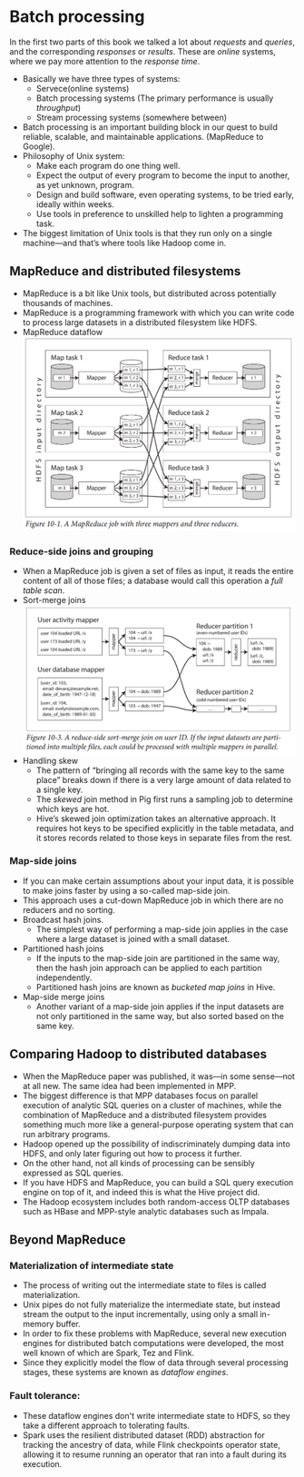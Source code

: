 # Batch processing

In the first two parts of this book we talked a lot about *requests* and *queries*, and the corresponding *responses* 
or *results*. These are *online* systems, where we pay more attention to the *response time*.

- Basically we have three types of systems:
   - Servece(online systems)
   - Batch processing systems (The primary performance is usually *throughput*)
   - Stream processing systems (somewhere between)
- Batch processing is an important building block in our quest to build reliable, scalable, and maintainable applications. (MapReduce to Google).
- Philosophy of Unix system:
   - Make each program do one thing well.
   - Expect the output of every program to become the input to another, as yet unknown, program.
   - Design and build software, even operating systems, to be tried early, ideally within weeks.
   - Use tools in preference to unskilled help to lighten a programming task.
- The biggest limitation of Unix tools is that they run only on a single machine—and that’s where tools like Hadoop come in.

## MapReduce and distributed filesystems
- MapReduce is a bit like Unix tools, but distributed across potentially thousands of machines.
- MapReduce is a programming framework with which you can write code to process large datasets in a distributed filesystem like HDFS.
- MapReduce dataflow
![map reduce dataflow](https://github.com/ustcljb/designing-data-intensive-applications/blob/master/chap10/map_reduce_dataflow.png)
### Reduce-side joins and grouping
- When a MapReduce job is given a set of files as input, it reads the entire content of all of those files; a database would call this operation a *full table scan*.
- Sort-merge joins
![reduce-side sort-merge join](https://github.com/ustcljb/designing-data-intensive-applications/blob/master/chap10/reduce_side_sort_merge_join.png)
- Handling skew
   - The pattern of “bringing all records with the same key to the same place” breaks down if there is a very large amount of data related to a single key.
   - The *skewed* join method in Pig first runs a sampling job to determine which keys are hot.
   - Hive’s skewed join optimization takes an alternative approach. It requires hot keys to be specified explicitly in the table metadata, and it stores records related to those keys in separate files from the rest.
   
### Map-side joins
- If you can make certain assumptions about your input data, it is possible to make joins faster by using a so-called map-side join.
- This approach uses a cut-down MapReduce job in which there are no reducers and no sorting.
- Broadcast hash joins.
   - The simplest way of performing a map-side join applies in the case where a large dataset is joined with a small dataset.
- Partitioned hash joins
   - If the inputs to the map-side join are partitioned in the same way, then the hash join approach can be applied to each partition independently.
   - Partitioned hash joins are known as *bucketed map joins* in Hive.
- Map-side merge joins
   - Another variant of a map-side join applies if the input datasets are not only partitioned in the same way, but also sorted based on the same key.

## Comparing Hadoop to distributed databases
- When the MapReduce paper was published, it was—in some sense—not at all new. The same idea had been implemented in MPP.
- The biggest difference is that MPP databases focus on parallel execution of analytic SQL queries on a cluster of machines, while the combination of MapReduce and a distributed filesystem provides something much more like a general-purpose operating system that can run arbitrary programs.
- Hadoop opened up the possibility of indiscriminately dumping data into HDFS, and only later figuring out how to process it further.
- On the other hand, not all kinds of processing can be sensibly expressed as SQL queries.
- If you have HDFS and MapReduce, you can build a SQL query execution engine on top of it, and indeed this is what the Hive project did.
- The Hadoop ecosystem includes both random-access OLTP databases such as HBase and MPP-style analytic databases such as
Impala.

## Beyond MapReduce
### Materialization of intermediate state
- The process of writing out the intermediate state to files is called materialization.
- Unix pipes do not fully materialize the intermediate state, but instead stream the output to the input incrementally,
using only a small in-memory buffer.
- In order to fix these problems with MapReduce, several new execution engines for distributed batch computations were developed, the most well known of which are Spark, Tez and Flink.
- Since they explicitly model the flow of data through several processing stages, these systems are known as *dataflow engines*.
### Fault tolerance:
- These dataflow engines don't write intermediate state to HDFS, so they take a different approach to tolerating faults.
- Spark uses the resilient distributed dataset (RDD) abstraction for tracking the ancestry of data, while Flink checkpoints operator state, allowing it to resume running an operator that ran into a fault during its execution.
